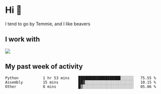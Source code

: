 <h1 align="left">Hi 👋</h1>

<p>I tend to go by Temmie, and I like beavers</p>

<h2 align="left">I work with</h2>

<div align=left>
  <img src="https://skillicons.dev/icons?i=py,godot,javascript,css,html,linux,git,blender,bash,vscode,&theme=dark">
</div>


<h2 align="left">My past week of activity</h2>

<!--START_SECTION:waka-->

```text
Python           1 hr 53 mins    ███████████████████░░░░░░   75.55 %
Assembly         15 mins         ██▓░░░░░░░░░░░░░░░░░░░░░░   10.15 %
Other            8 mins          █▒░░░░░░░░░░░░░░░░░░░░░░░   05.86 %
```

<!--END_SECTION:waka-->
